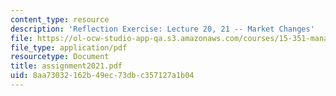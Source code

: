 ```yaml
---
content_type: resource
description: 'Reflection Exercise: Lecture 20, 21 -- Market Changes'
file: https://ol-ocw-studio-app-qa.s3.amazonaws.com/courses/15-351-managing-the-innovation-process-fall-2002/8aa73032162b49ec73dbc357127a1b04_assignment2021.pdf
file_type: application/pdf
resourcetype: Document
title: assignment2021.pdf
uid: 8aa73032-162b-49ec-73db-c357127a1b04
---
```

